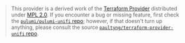 > This provider is a derived work of the [Terraform Provider](https://github.com/paultyng/terraform-provider-unifi)
> distributed under [MPL 2.0](https://www.mozilla.org/en-US/MPL/2.0/). If you encounter a bug or missing feature,
> first check the [`pulumi/pulumi-unifi` repo](https://github.com/pulumi/pulumi-unifi/issues); however, if that doesn't turn up anything,
> please consult the source [`paultyng/terraform-provider-unifi` repo](https://github.com/paultyng/terraform-provider-unifi/issues).